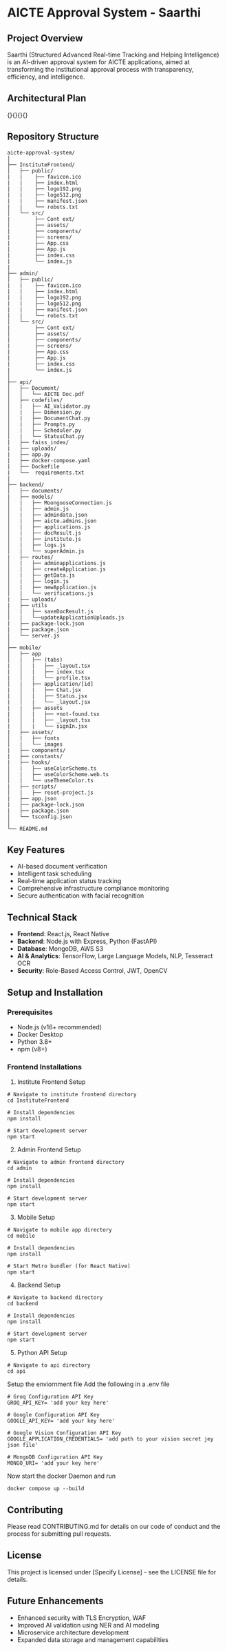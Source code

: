 # AICTE Approval System - Saarthi

## Project Overview
Saarthi (Structured Advanced Real-time Tracking and Helping Intelligence) is an AI-driven approval system for AICTE applications, aimed at transforming the institutional approval process with transparency, efficiency, and intelligence.

## Architectural Plan
{}{}{}{}

## Repository Structure
```
aicte-approval-system/
│
├── InstituteFrontend/
│   ├── public/
|   |    ├── favicon.ico
|   |    ├── index.html
|   |    ├── logo192.png
|   |    ├── logo512.png
|   |    ├── manifest.json
|   |    └── robots.txt
│   └── src/
|        ├── Cont ext/
│        ├── assets/
|        ├── components/
|        ├── screens/
|        ├── App.css
|        ├── App.js
|        ├── index.css
|        └── index.js
|
├── admin/
│   ├── public/
|   |    ├── favicon.ico
|   |    ├── index.html
|   |    ├── logo192.png
|   |    ├── logo512.png
|   |    ├── manifest.json
|   |    └── robots.txt
│   └── src/
|        ├── Cont ext/
│        ├── assets/
|        ├── components/
|        ├── screens/
|        ├── App.css
|        ├── App.js
|        ├── index.css
|        └── index.js
│
├── api/
│   ├── Document/
│   │   └── AICTE Doc.pdf
│   ├── codefiles/
│   |   ├── AI_Validator.py
│   |   ├── Dimension.py 
│   |   ├── DocumentChat.py
│   |   ├── Prompts.py
│   |   ├── Scheduler.py
│   |   └── StatusChat.py
|   ├── faiss_index/
|   ├── uploads/ 
|   ├── app.py
|   ├── docker-compose.yaml
|   ├── Dockefile
|   └──  requirements.txt
|   
├── backend/
│   ├── documents/
|   ├── models/
│   |   ├── MoongooseConnection.js
│   |   ├── admin.js
│   |   ├── admindata.json
│   |   ├── aicte.admins.json
│   |   ├── applications.js
│   |   ├── docResult.js
│   |   ├── institute.js
│   |   ├── logs.js
│   |   └── superAdmin.js
|   ├── routes/
│   |   ├── adminapplications.js
│   |   ├── createApplication.js
│   |   ├── getData.js
│   |   ├── login.js
│   |   ├── newApplication.js
│   |   └── verifications.js
|   ├── uploads/
|   ├── utils
│   |   ├── saveDocResult.js
│   |   └──updateApplicationUploads.js
|   ├── package-lock.json
|   ├── package.json
│   └── server.js
│
├── mobile/
│   ├── app
│   |   ├── (tabs)
|   │   |   ├── _layout.tsx
|   │   |   ├── index.tsx
|   │   |   └── profile.tsx
│   |   ├── application/[id]
|   │   |   ├── Chat.jsx
|   │   |   ├── Status.jsx
|   │   |   └── _layout.jsx
|   |   ├── assets
|   │   |   ├── +not-found.tsx
|   │   |   ├── _layout.tsx
|   │   |   └── signIn.jsx
|   ├── assets/
│   |   ├── fonts
│   |   └── images
|   ├── components/
|   ├── constants/
|   ├── hooks/
│   |   ├── useColorScheme.ts
│   |   ├── useColorScheme.web.ts
│   |   └── useThemeColor.ts
|   ├── scripts/
│   |   ├── reset-project.js
|   ├── app.json
|   ├── package-lock.json
|   ├── package.json
│   └── tsconfig.json
│
└── README.md

```

## Key Features
- AI-based document verification
- Intelligent task scheduling
- Real-time application status tracking
- Comprehensive infrastructure compliance monitoring
- Secure authentication with facial recognition

## Technical Stack
- **Frontend**: React.js, React Native
- **Backend**: Node.js with Express, Python (FastAPI)
- **Database**: MongoDB, AWS S3
- **AI & Analytics**: TensorFlow, Large Language Models, NLP, Tesseract OCR
- **Security**: Role-Based Access Control, JWT, OpenCV

## Setup and Installation

### Prerequisites
- Node.js (v16+ recommended)
- Docker Desktop
- Python 3.8+
- npm (v8+)

### Frontend Installations

1. Institute Frontend Setup
```
# Navigate to institute frontend directory
cd InstituteFrontend

# Install dependencies
npm install

# Start development server
npm start
```
2. Admin Frontend Setup
```
# Navigate to admin frontend directory
cd admin

# Install dependencies
npm install

# Start development server
npm start
```
3. Mobile Setup
```
# Navigate to mobile app directory
cd mobile

# Install dependencies
npm install

# Start Metro bundler (for React Native)
npm start
```
4. Backend Setup
```
# Navigate to backend directory
cd backend

# Install dependencies
npm install

# Start development server
npm start
``` 
5. Python API Setup
```
# Navigate to api directory
cd api
```
Setup the enviornment file
Add the following in a .env file
```
# Groq Configuration API Key
GROQ_API_KEY= 'add your key here'

# Google Configuration API Key
GOOGLE_API_KEY= 'add your key here'

# Google Vision Configuration API Key
GOOGLE_APPLICATION_CREDENTIALS= 'add path to your vision secret jey json file'

# MongoDB Configuration API Key
MONGO_URI= 'add your key here'
```
Now start the docker Daemon and run 
```
docker compose up --build
```

## Contributing
Please read CONTRIBUTING.md for details on our code of conduct and the process for submitting pull requests.

## License
This project is licensed under [Specify License] - see the LICENSE file for details.

## Future Enhancements
- Enhanced security with TLS Encryption, WAF
- Improved AI validation using NER and AI modeling
- Microservice architecture development
- Expanded data storage and management capabilities
```





















































